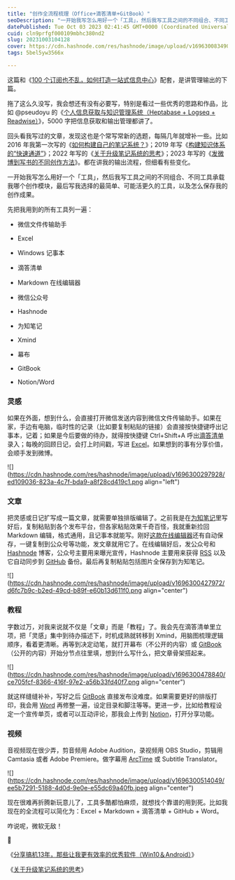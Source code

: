```yaml
---
title: "创作全流程梳理（Office+滴答清单+GitBook）"
seoDescription: "一开始我写怎么用好一个「工具」，然后我写工具之间的不同组合、不同工具承载我哪个创作模块，最后写我选择的最简单、可能活更久的工具，以及怎么保存我的创作成果。"
datePublished: Tue Oct 03 2023 02:41:45 GMT+0000 (Coordinated Universal Time)
cuid: cln9prfgf000109mbhc380nd2
slug: 20231003104128
cover: https://cdn.hashnode.com/res/hashnode/image/upload/v1696300834902/e4907678-096a-406b-85e5-02ecf9bbdd4e.png
tags: 5bel5yw3566x

---
```


这篇和《[100 个订阅也不乱，如何打造一站式信息中心](https://mp.weixin.qq.com/s?__biz=MzI3MzU5MDA1OQ==&mid=2247487924&idx=1&sn=9a95f510ab113194c52669d1ebba2d63&chksm=eb21a3f0dc562ae6ef1ea79c0dff46863e60729c5f22cbee53295522d6c2a2cbc96575c24320#rd)》配套，是讲管理输出的下篇。

拖了这么久没写，我会想还有没有必要写，特别是看过一些优秀的思路和作品，比如 @pseudoyu 的《[个人信息获取与知识管理系统（Heptabase + Logseq + Readwise）](https://www.pseudoyu.com/zh/2023/09/05/my_personal_pkm_input_output_system/)》，5000 字把信息获取和输出管理都讲了。

回头看我写过的文章，发现这也是个常写常新的选题，每隔几年就增补一些。比如 2016 年我第一次写的《[如何构建自己的笔记系统？](https://mp.weixin.qq.com/s/Krj7rdjMZVihp_FbzRWaBA)》；2019 年写《[构建知识体系的“快速通道”](https://mp.weixin.qq.com/s?__biz=MzI3MzU5MDA1OQ==&mid=2247485002&idx=1&sn=bf5d61da4b76fade49e69fefbe1f0b15&chksm=eb21b40edc563d1871f86c6633c27a70f74f123acf640e1c013517f578c59fd5a110f72a33b9&token=1302245348&lang=zh_CN#rd)》；2022 年写的《[关于升级笔记系统的思考](https://mp.weixin.qq.com/s?__biz=MzI3MzU5MDA1OQ==&mid=2247486715&idx=1&sn=e65d3b632feaa706c740b983a2b34e84&chksm=eb21bebfdc5637a9d7f8456f565d2ac0dc7b6b9e6704761056bf05fb6226c43c123db358877f&token=1302245348&lang=zh_CN#rd)》；2023 年写的《[发微博到写书的不同创作方法](https://mp.weixin.qq.com/s?__biz=MzI3MzU5MDA1OQ==&mid=2247487753&idx=1&sn=662385a8f042938ebd497697a7cd4979&chksm=eb21a34ddc562a5bf982ceb612408ae4546e5f7f9e9949755a4d4a77414a9bf04896846bea99&token=1302245348&lang=zh_CN#rd)》。都在讲我的输出流程，但细看有些变化。

一开始我写怎么用好一个「工具」，然后我写工具之间的不同组合、不同工具承载我哪个创作模块，最后写我选择的最简单、可能活更久的工具，以及怎么保存我的创作成果。

先把我用到的所有工具列一遍：

* 微信文件传输助手
    
* Excel
    
* Windows 记事本
    
* 滴答清单
    
* Markdown 在线编辑器
    
* 微信公众号
    
* Hashnode
    
* 为知笔记
    
* Xmind
    
* 幕布
    
* GitBook
    
* Notion/Word
    

### 灵感

如果在外面，想到什么，会直接打开微信发送内容到微信文件传输助手。如果在家，手边有电脑，临时性的记录（比如要复制粘贴的链接）会直接按快捷键呼出记事本，记着；如果是今后要做的待办，就得按快捷键 Ctrl+Shift+A 呼出[滴答清单](https://mp.weixin.qq.com/s?__biz=MzI3MzU5MDA1OQ==&mid=2247485514&idx=1&sn=025245fbf1040fce89e8043c7740de3c&chksm=eb21ba0edc563318314fa23422b459d43810f0572f5446a077723c0a53e1ecc951b617ac199e#rd)录入；每晚的回顾日记，会打上时间戳，写进 [Excel](https://mp.weixin.qq.com/s?__biz=MzI3MzU5MDA1OQ==&mid=2247485913&idx=1&sn=ac117f635cace492b8b3954e11dae22b&chksm=eb21bb9ddc56328b8e045b30ee24af4576fb8d33c3982e1049028fe460b38d33c19abbc8325a#rd)。如果想到的事有分享价值，会顺手发到微博。

![](https://cdn.hashnode.com/res/hashnode/image/upload/v1696300297928/ed109036-823a-4c7f-bda9-a8f28cd419c1.png align="left")

### 文章

把灵感或日记扩写成一篇文章，就需要单独排版编辑了。之前我是在[为知笔记](https://mp.weixin.qq.com/s/Krj7rdjMZVihp_FbzRWaBA)里写好后，复制粘贴到各个发布平台，但各家粘贴效果千奇百怪，我就重新捡回 Markdown 编辑，格式通用，且记事本就能写。刚好[这款在线编辑器](https://markdown.com.cn/editor/)还有自动保存，一键复制到公众号等功能，发文章就用它了。在线编辑好后，发公众号和 [Hashnode](https://mp.weixin.qq.com/s?__biz=MzI3MzU5MDA1OQ==&mid=2247487356&idx=1&sn=6617f51c20e56b45a9c3f9534a8b37e3&chksm=eb21bd38dc56342e8fe78eae5c9bb3d483cc9981d231a58b7e30a0fe445eff3dc2b728c8ec1b&token=1302245348&lang=zh_CN#rd) 博客，公众号主要用来曝光宣传，Hashnode 主要用来获得 [RSS](https://mp.weixin.qq.com/s?__biz=MzI3MzU5MDA1OQ==&mid=2247487816&idx=1&sn=dd5f3286fa6f96a23017577cb87d25c6&chksm=eb21a30cdc562a1a88789c777dfbc9f742b016761c255d8311cdfb1ce4fc11aec1356983c265&token=1302245348&lang=zh_CN#rd) 以及它自动同步到 [GitHub](https://mp.weixin.qq.com/s?__biz=MzI3MzU5MDA1OQ==&mid=2247487713&idx=1&sn=04ed6f381e8394298b510397bbb35760&chksm=eb21a2a5dc562bb30d2d202c17d514ae5fe7211198271b1b2da11ceca9b8f5bafae04d64b2cf#rd) 备份。最后再复制粘贴包括图片全保存到为知笔记。

![](https://cdn.hashnode.com/res/hashnode/image/upload/v1696300427972/d6fc7b9c-b2ed-49cd-b89f-e60b13d611f0.png align="center")

### 教程

字数过万，对我来说就不仅是「文章」而是「教程」了。我会先在滴答清单里立项，把「灵感」集中到待办描述下，时机成熟就转移到 Xmind，用脑图梳理逻辑顺序，看着更清晰。再等到决定动笔，就打开幕布（不公开的内容）或 [GitBook](https://shijian.tujunjie.com/)（公开的内容）开始分节点往里填，想到什么写什么，把文章骨架搭起来。

![](https://cdn.hashnode.com/res/hashnode/image/upload/v1696300478840/ce705fcf-8366-416f-97e2-a56b33fd40f7.png align="center")

就这样缝缝补补，写好之后 [GitBook](https://rili.zxy.wiki/) 直接发布没难度。如果需要更好的排版打印，我会用 [Word](https://pan.baidu.com/s/1HboXmZ7N0rFr66Y45HrODw?pwd=a5ej) 再修整一遍，设定目录和脚注等等。更进一步，比如给教程设定一个宣传单页，或者可以互动评论，那我会上传到 [Notion](https://tujj.notion.site/be82396e5afb4be19cb7ae3a60043867)，打开分享功能。

### 视频

音视频现在很少弄，剪音频用 Adobe Audition，录视频用 OBS Studio，剪辑用 Camtasia 或者 Adobe Premiere。做字幕用 [ArcTime](https://www.bilibili.com/video/BV1mK4y1b761/) 或 Subtitle Translator。

![](https://cdn.hashnode.com/res/hashnode/image/upload/v1696300514049/ee5b7291-5188-4d0d-9e0e-e55dc69a40fb.jpeg align="center")

现在很难再折腾新玩意儿了，工具多酷都怕麻烦，就想找个靠谱的用到死。比如我现在的全流程可以简化为：Excel + Markdown + 滴答清单 + GitHub + Word。

咋说呢，微软无敌！

🔗

《[分享搞机13年，那些让我更有效率的优秀软件（Win10＆Android）](https://mp.weixin.qq.com/s?__biz=MzI3MzU5MDA1OQ==&mid=2247484376&idx=1&sn=6f337032080cc0c0c4f19c82e6848dbf&chksm=eb21b19cdc56388aca998c171a6979d45e7617351457b66382b2c0bf47a7302a7cac4fdf4522#rd)》

《[关于升级笔记系统的思考](https://mp.weixin.qq.com/s?__biz=MzI3MzU5MDA1OQ==&mid=2247486715&idx=1&sn=e65d3b632feaa706c740b983a2b34e84&chksm=eb21bebfdc5637a9d7f8456f565d2ac0dc7b6b9e6704761056bf05fb6226c43c123db358877f&token=1302245348&lang=zh_CN#rd)》